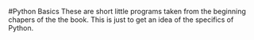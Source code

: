 #Python Basics
These are short little programs taken from the beginning chapers of the the book. This is just to get an idea of the specifics of Python.